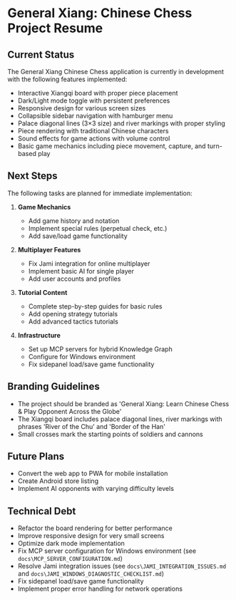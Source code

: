 # General Xiang: Chinese Chess Project Resume

## Current Status
The General Xiang Chinese Chess application is currently in development with the following features implemented:

- Interactive Xiangqi board with proper piece placement
- Dark/Light mode toggle with persistent preferences
- Responsive design for various screen sizes
- Collapsible sidebar navigation with hamburger menu
- Palace diagonal lines (3×3 size) and river markings with proper styling
- Piece rendering with traditional Chinese characters
- Sound effects for game actions with volume control
- Basic game mechanics including piece movement, capture, and turn-based play

## Next Steps
The following tasks are planned for immediate implementation:

1. **Game Mechanics**
   - Add game history and notation
   - Implement special rules (perpetual check, etc.)
   - Add save/load game functionality

2. **Multiplayer Features**
   - Fix Jami integration for online multiplayer
   - Implement basic AI for single player
   - Add user accounts and profiles

3. **Tutorial Content**
   - Complete step-by-step guides for basic rules
   - Add opening strategy tutorials
   - Add advanced tactics tutorials

4. **Infrastructure**
   - Set up MCP servers for hybrid Knowledge Graph
   - Configure for Windows environment
   - Fix sidepanel load/save game functionality

## Branding Guidelines
- The project should be branded as 'General Xiang: Learn Chinese Chess & Play Opponent Across the Globe'
- The Xiangqi board includes palace diagonal lines, river markings with phrases 'River of the Chu' and 'Border of the Han'
- Small crosses mark the starting points of soldiers and cannons

## Future Plans
- Convert the web app to PWA for mobile installation
- Create Android store listing
- Implement AI opponents with varying difficulty levels

## Technical Debt
- Refactor the board rendering for better performance
- Improve responsive design for very small screens
- Optimize dark mode implementation
- Fix MCP server configuration for Windows environment (see `docs\MCP_SERVER_CONFIGURATION.md`)
- Resolve Jami integration issues (see `docs\JAMI_INTEGRATION_ISSUES.md` and `docs\JAMI_WINDOWS_DIAGNOSTIC_CHECKLIST.md`)
- Fix sidepanel load/save game functionality
- Implement proper error handling for network operations
